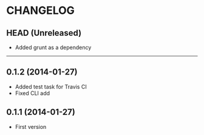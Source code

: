 CHANGELOG
=========

## HEAD (Unreleased)
* Added grunt as a dependency

--------------------

## 0.1.2 (2014-01-27)
* Added test task for Travis CI
* Fixed CLI add

## 0.1.1 (2014-01-27)
* First version

